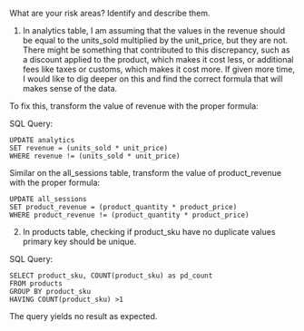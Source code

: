 What are your risk areas? Identify and describe them.

1. In analytics table, I am assuming that the values in the revenue should be equal to the units_sold multiplied by the  unit_price, but they are not. There might be something that contributed to this discrepancy, such as a discount applied to the product, which makes it cost less, or additional fees like taxes or customs, which makes it cost more.  If given more time, I would like to dig deeper on this and find the correct formula that will makes sense of the data. 

To fix this, transform the value of revenue with the proper formula: 

SQL Query:
```
UPDATE analytics
SET revenue = (units_sold * unit_price)
WHERE revenue != (units_sold * unit_price)
```

Similar on the all_sessions table, transform the value of product_revenue with the proper formula:
```
UPDATE all_sessions
SET product_revenue = (product_quantity * product_price)
WHERE product_revenue != (product_quantity * product_price)
```

2. In products table, checking if product_sku have no duplicate values primary key should be unique.

SQL Query:
```
SELECT product_sku, COUNT(product_sku) as pd_count
FROM products
GROUP BY product_sku
HAVING COUNT(product_sku) >1
```

The query yields no result as expected.